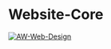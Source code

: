# Website-Core

[![AW-Web-Design](https://circleci.com/gh/aw-web-design/website-core.svg?style=svg)](https://app.circleci.com/pipelines/github/AW-Web-Design/Website-Core)
